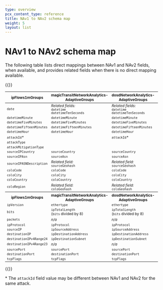 ```yaml
---
type: overview
pcx_content_type: reference
title: NAv1 to NAv2 schema map
weight: 5
layout: list
---
```


# NAv1 to NAv2 schema map

The following table lists direct mappings between NAv1 and NAv2 fields, when available, and provides related fields when there is no direct mapping available.

{{<table-wrap>}}

<table style="width:100%; font-size: 85%">
  <thead>
    <tr>
      <th>ipFlows1mGroups</th>
      <th>magicTransitNetworkAnalytics-AdaptiveGroups</th>
      <th>dosdNetworkAnalytics-AdaptiveGroups</th>
      <th>dosdAttackAnalytics-Groups</th>
      <th>flowtrackdNetworkAnalytics-AdaptiveGroups</th>
      <th>magicFirewallNetworkAnalytics-AdaptiveGroups</th>
    </tr>
  </thead>
  <tbody>
    <tr>
      <td>
        <code>date</code>
      </td>
      <td>
        <em>Related fields:</em>
        <br />
        <code>datetime</code>
        <br />
        <code>datetimeTenSeconds</code>
      </td>
      <td>
        <em>Related fields:</em>
        <br />
        <code>datetime</code>
        <br />
        <code>datetimeTenSeconds</code>
      </td>
      <td></td>
      <td>
        <em>Related fields:</em>
        <br />
        <code>datetime</code>
        <br />
        <code>datetimeTenSeconds</code>
      </td>
      <td>
        <em>Related fields:</em>
        <br />
        <code>datetime</code>
        <br />
        <code>datetimeTenSeconds</code>
      </td>
    </tr>
    <tr>
      <td>
        <code>datetimeMinute</code>
      </td>
      <td>
        <code>datetimeMinute</code>
      </td>
      <td>
        <code>datetimeMinute</code>
      </td>
      <td></td>
      <td>
        <code>datetimeMinute</code>
      </td>
      <td>
        <code>datetimeMinute</code>
      </td>
    </tr>
    <tr>
      <td>
        <code>datetimeFiveMinutes</code>
      </td>
      <td>
        <code>datetimeFiveMinutes</code>
      </td>
      <td>
        <code>datetimeFiveMinutes</code>
      </td>
      <td></td>
      <td>
        <code>datetimeFiveMinutes</code>
      </td>
      <td>
        <code>datetimeFiveMinutes</code>
      </td>
    </tr>
    <tr>
      <td>
        <code>datetimeFifteenMinutes</code>
      </td>
      <td>
        <code>datetimeFifteenMinutes</code>
      </td>
      <td>
        <code>datetimeFifteenMinutes</code>
      </td>
      <td></td>
      <td>
        <code>datetimeFifteenMinutes</code>
      </td>
      <td>
        <code>datetimeFifteenMinutes</code>
      </td>
    </tr>
    <tr>
      <td>
        <code>datetimeHour</code>
      </td>
      <td>
        <code>datetimeHour</code>
      </td>
      <td>
        <code>datetimeHour</code>
      </td>
      <td></td>
      <td>
        <code>datetimeHour</code>
      </td>
      <td>
        <code>datetimeHour</code>
      </td>
    </tr>
    <tr>
      <td>
        <code>attackId</code>*
      </td>
      <td></td>
      <td>
        <code>attackId</code>*
      </td>
      <td>
        <code>attackId</code>*
      </td>
      <td></td>
      <td></td>
    </tr>
    <tr>
      <td>
        <code>attackType</code>
      </td>
      <td></td>
      <td></td>
      <td>
        <code>attackType</code>
      </td>
      <td></td>
      <td></td>
    </tr>
    <tr>
      <td>
        <code>attackMitigationType</code>
      </td>
      <td></td>
      <td></td>
      <td>
        <code>mitigationType</code>
      </td>
      <td></td>
      <td></td>
    </tr>
    <tr>
      <td>
        <code>sourceIPCountry</code>
      </td>
      <td>
        <code>sourceCountry</code>
      </td>
      <td>
        <code>sourceCountry</code>
      </td>
      <td></td>
      <td>
        <code>sourceCountry</code>
      </td>
      <td>
        <code>sourceCountry</code>
      </td>
    </tr>
    <tr>
      <td>
        <code>sourceIPAsn</code>
      </td>
      <td>
        <code>sourceAsn</code>
      </td>
      <td>
        <code>sourceAsn</code>
      </td>
      <td></td>
      <td>
        <code>sourceAsn</code>
      </td>
      <td>
        <code>sourceAsn</code>
      </td>
    </tr>
    <tr>
      <td>
        <code>sourceIPASNDescription</code>
      </td>
      <td>
        <em>Related field:</em>
        <br />
        <code>sourceGeohash</code>
      </td>
      <td>
        <em>Related field:</em>
        <br />
        <code>sourceGeohash</code>
      </td>
      <td></td>
      <td>
        <em>Related field:</em>
        <br />
        <code>sourceGeohash</code>
      </td>
      <td>
        <em>Related field:</em>
        <br />
        <code>sourceGeohash</code>
      </td>
    </tr>
    <tr>
      <td>
        <code>coloCode</code>
      </td>
      <td>
        <code>coloCode</code>
      </td>
      <td>
        <code>coloCode</code>
      </td>
      <td></td>
      <td>
        <code>coloCode</code>
      </td>
      <td>
        <code>coloCode</code>
      </td>
    </tr>
    <tr>
      <td>
        <code>coloCity</code>
      </td>
      <td>
        <code>coloCity</code>
      </td>
      <td>
        <code>coloCity</code>
      </td>
      <td></td>
      <td>
        <code>coloCity</code>
      </td>
      <td>
        <code>coloCity</code>
      </td>
    </tr>
    <tr>
      <td>
        <code>coloCountry</code>
      </td>
      <td>
        <code>coloCountry</code>
      </td>
      <td>
        <code>coloCountry</code>
      </td>
      <td></td>
      <td>
        <code>coloCountry</code>
      </td>
      <td>
        <code>coloCountry</code>
      </td>
    </tr>
    <tr>
      <td>
        <code>coloRegion</code>
      </td>
      <td>
        <em>Related field:</em>
        <br />
        <code>coloGeohash</code>
      </td>
      <td>
        <em>Related field:</em>
        <br />
        <code>coloGeohash</code>
      </td>
      <td></td>
      <td>
        <em>Related field:</em>
        <br />
        <code>coloGeohash</code>
      </td>
      <td>
        <em>Related field:</em>
        <br />
        <code>coloGeohash</code>
      </td>
    </tr>
  </tbody>
  <tbody>
    <tr>
      <th>ipFlows1mGroups</th>
      <th>magicTransitNetworkAnalytics-AdaptiveGroups</th>
      <th>dosdNetworkAnalytics-AdaptiveGroups</th>
      <th>dosdAttackAnalytics-Groups</th>
      <th>flowtrackdNetworkAnalytics-AdaptiveGroups</th>
      <th>magicFirewallNetworkAnalytics-AdaptiveGroups</th>
    </tr>
    <tr>
      <td>
        <code>ipVersion</code>
      </td>
      <td>
        <code>ethertype</code>
      </td>
      <td>
        <code>ethertype</code>
      </td>
      <td></td>
      <td>
        <code>ethertype</code>
      </td>
      <td>
        <code>ethertype</code>
      </td>
    </tr>
    <tr>
      <td>
        <code>bits</code>
      </td>
      <td>
        <code>ipTotalLength</code><br/>
        (<code>bits</code> divided by 8)
      </td>
      <td>
        <code>ipTotalLength</code><br/>
        (<code>bits</code> divided by 8)
      </td>
      <td>
        <code>bits</code>
      </td>
      <td>
        <code>ipTotalLength</code><br/>
        (<code>bits</code> divided by 8)
      </td>
      <td>
        <code>ipTotalLength</code><br/>
        (<code>bits</code> divided by 8)
      </td>
    </tr>
    <tr>
      <td>
        <code>packets</code>
      </td>
      <td>
        <em>n/a</em>
      </td>
      <td>
        <em>n/a</em>
      </td>
      <td>
        <code>packets</code>
      </td>
      <td>
        <em>n/a</em>
      </td>
      <td>
        <em>n/a</em>
      </td>
    </tr>
    <tr>
      <td>
        <code>ipProtocol</code>
      </td>
      <td>
        <code>ipProtocol</code>
      </td>
      <td>
        <code>ipProtocol</code>
      </td>
      <td>
        <code>ipProtocol</code>
      </td>
      <td>
        <code>ipProtocol</code>
      </td>
      <td>
        <code>ipProtocol</code>
      </td>
    </tr>
    <tr>
      <td>
        <code>sourceIP</code>
      </td>
      <td>
        <code>ipSourceAddress</code>
      </td>
      <td>
        <code>ipSourceAddress</code>
      </td>
      <td>
        <code>sourceIp</code>
      </td>
      <td>
        <code>ipSourceAddress</code>
      </td>
      <td>
        <code>ipSourceAddress</code>
      </td>
    </tr>
    <tr>
      <td>
        <code>destinationIP</code>
      </td>
      <td>
        <code>ipDestinationAddress</code>
      </td>
      <td>
        <code>ipDestinationAddress</code>
      </td>
      <td>
        <code>destinationIp</code>
      </td>
      <td>
        <code>ipDestinationAddress</code>
      </td>
      <td>
        <code>ipDestinationAddress</code>
      </td>
    </tr>
    <tr>
      <td>
        <code>destinationIPv4Range24</code>
      </td>
      <td>
        <code>ipDestinationSubnet</code>
      </td>
      <td>
        <code>ipDestinationSubnet</code>
      </td>
      <td></td>
      <td>
        <code>ipDestinationSubnet</code>
      </td>
      <td>
        <code>ipDestinationSubnet</code>
      </td>
    </tr>
    <tr>
      <td>
        <code>destinationIPv4Range23</code>
      </td>
      <td>
        <em>n/a</em>
      </td>
      <td>
        <em>n/a</em>
      </td>
      <td></td>
      <td>
        <em>n/a</em>
      </td>
      <td>
        <em>n/a</em>
      </td>
    </tr>
    <tr>
      <td>
        <code>sourcePort</code>
      </td>
      <td>
        <code>sourcePort</code>
      </td>
      <td>
        <code>sourcePort</code>
      </td>
      <td>
        <code>sourcePort</code>
      </td>
      <td>
        <code>sourcePort</code>
      </td>
      <td>
        <code>sourcePort</code>
      </td>
    </tr>
    <tr>
      <td>
        <code>destinationPort</code>
      </td>
      <td>
        <code>destinationPort</code>
      </td>
      <td>
        <code>destinationPort</code>
      </td>
      <td>
        <code>destinationPort</code>
      </td>
      <td>
        <code>destinationPort</code>
      </td>
      <td>
        <code>destinationPort</code>
      </td>
    </tr>
    <tr>
      <td>
        <code>tcpFlags</code>
      </td>
      <td>
        <code>tcpFlags</code>
      </td>
      <td>
        <code>tcpFlags</code>
      </td>
      <td>
        <code>tcpFlags</code>
      </td>
      <td>
        <code>tcpFlags</code>
      </td>
      <td>
        <code>tcpFlags</code>
      </td>
    </tr>
  </tbody>
</table>

{{</table-wrap>}}

\* The `attackId` field value may be different between NAv1 and NAv2 for the same attack.
